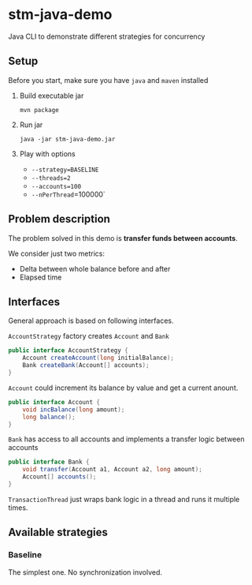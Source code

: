 # stm-java-demo

Java CLI to demonstrate different strategies for concurrency

## Setup

Before you start, make sure you have `java` and `maven` installed

1. Build executable jar

    ```
    mvn package
    ```

2. Run jar

    ```
    java -jar stm-java-demo.jar
    ```

3. Play with options
   - `--strategy=BASELINE`
   - `--threads=2`
   - `--accounts=100`
   - `--nPerThread`=100000`


## Problem description

The problem solved in this demo is **transfer funds between accounts**.

We consider just two metrics:
 - Delta between whole balance before and after
 - Elapsed time

## Interfaces

General approach is based on following interfaces.

`AccountStrategy` factory creates `Account` and `Bank`

``` java
public interface AccountStrategy {
    Account createAccount(long initialBalance);
    Bank createBank(Account[] accounts);
}
```

`Account` could increment its balance by value and get a current anount.

``` java
public interface Account {
    void incBalance(long amount);
    long balance();
}
```

`Bank` has access to all accounts and implements a transfer logic between accounts

``` java
public interface Bank {
    void transfer(Account a1, Account a2, long amount);
    Account[] accounts();
}
```

`TransactionThread` just wraps bank logic in a thread and runs it multiple times.

## Available strategies

### Baseline

The simplest one. No synchronization involved.